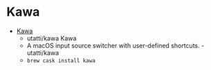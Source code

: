 # Kawa
- [Kawa](https://github.com/utatti/kawa)
  -  utatti/kawa Kawa  
  - A macOS input source switcher with user-defined shortcuts. - utatti/kawa
  - `brew cask install kawa`

